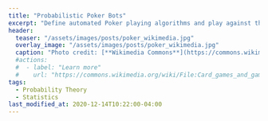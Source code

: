 ```yaml
---
title: "Probabilistic Poker Bots"
excerpt: "Define automated Poker playing algorithms and play against them."
header:
  teaser: "/assets/images/posts/poker_wikimedia.jpg"
  overlay_image: "/assets/images/posts/poker_wikimedia.jpg"
  caption: "Photo credit: [**Wikimedia Commons**](https://commons.wikimedia.org/wiki/)"
  #actions:
  #  - label: "Learn more"
  #    url: "https://commons.wikimedia.org/wiki/File:Card_games_and_game_tokens_01.jpg"
tags:
  - Probability Theory
  - Statistics
last_modified_at: 2020-12-14T10:22:00-04:00
---
```




<style>
iframe{height:19000px !important;}
</style>

<script src="https://gist.github.com/DiGyt/2f16695cdf21fe2f5e9a6ecc9d94af41.js"></script>

<!-- iframe style-->

